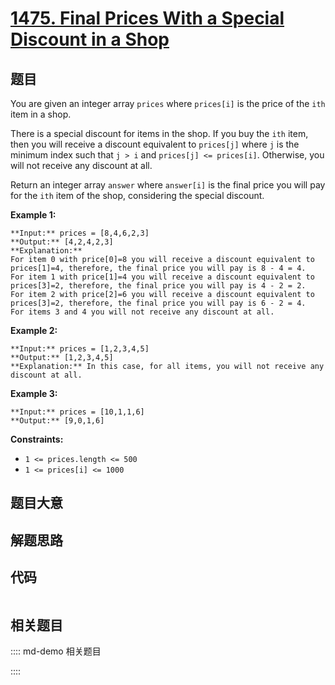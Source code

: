 # [1475. Final Prices With a Special Discount in a Shop](https://leetcode.com/problems/final-prices-with-a-special-discount-in-a-shop)

## 题目

You are given an integer array `prices` where `prices[i]` is the price of the
`ith` item in a shop.

There is a special discount for items in the shop. If you buy the `ith` item,
then you will receive a discount equivalent to `prices[j]` where `j` is the
minimum index such that `j > i` and `prices[j] <= prices[i]`. Otherwise, you
will not receive any discount at all.

Return an integer array `answer` where `answer[i]` is the final price you will
pay for the `ith` item of the shop, considering the special discount.



**Example 1:**

    
    
    **Input:** prices = [8,4,6,2,3]
    **Output:** [4,2,4,2,3]
    **Explanation:** 
    For item 0 with price[0]=8 you will receive a discount equivalent to prices[1]=4, therefore, the final price you will pay is 8 - 4 = 4.
    For item 1 with price[1]=4 you will receive a discount equivalent to prices[3]=2, therefore, the final price you will pay is 4 - 2 = 2.
    For item 2 with price[2]=6 you will receive a discount equivalent to prices[3]=2, therefore, the final price you will pay is 6 - 2 = 4.
    For items 3 and 4 you will not receive any discount at all.
    

**Example 2:**

    
    
    **Input:** prices = [1,2,3,4,5]
    **Output:** [1,2,3,4,5]
    **Explanation:** In this case, for all items, you will not receive any discount at all.
    

**Example 3:**

    
    
    **Input:** prices = [10,1,1,6]
    **Output:** [9,0,1,6]
    



**Constraints:**

  * `1 <= prices.length <= 500`
  * `1 <= prices[i] <= 1000`


## 题目大意

## 解题思路

## 代码

```javascript

```

## 相关题目

:::: md-demo 相关题目

::::
